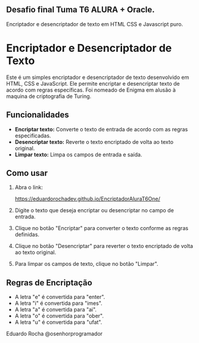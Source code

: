 ## Desafio final Tuma T6 ALURA + Oracle.

Encriptador e desencriptador de texto em HTML CSS e Javascript puro.

# Encriptador e Desencriptador de Texto

Este é um simples encriptador e desencriptador de texto desenvolvido em HTML, CSS e JavaScript. Ele permite encriptar e desencriptar texto de acordo com regras específicas.
Foi nomeado de Enigma em alusão à maquina de criptografia de Turing.

## Funcionalidades

- **Encriptar texto:** Converte o texto de entrada de acordo com as regras especificadas.
- **Desencriptar texto:** Reverte o texto encriptado de volta ao texto original.
- **Limpar texto:** Limpa os campos de entrada e saída.

## Como usar

1. Abra o link:
   
    https://eduardorochadev.github.io/EncriptadorAluraT6One/
   
2. Digite o texto que deseja encriptar ou desencriptar no campo de entrada.
3. Clique no botão "Encriptar" para converter o texto conforme as regras definidas.
4. Clique no botão "Desencriptar" para reverter o texto encriptado de volta ao texto original.
5. Para limpar os campos de texto, clique no botão "Limpar".

## Regras de Encriptação

- A letra "e" é convertida para "enter".
- A letra "i" é convertida para "imes".
- A letra "a" é convertida para "ai".
- A letra "o" é convertida para "ober".
- A letra "u" é convertida para "ufat".

Eduardo Rocha @osenhorprogramador
